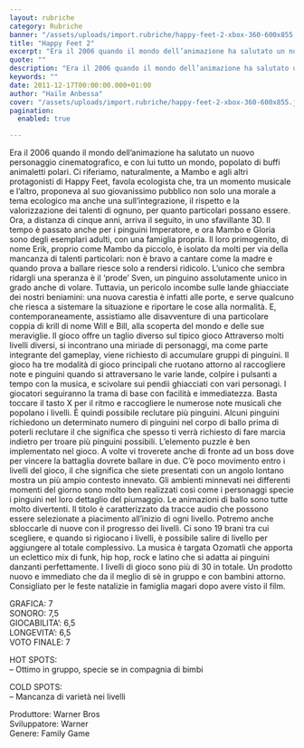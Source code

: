 ```yaml
---
layout: rubriche
category: Rubriche
banner: "/assets/uploads/import.rubriche/happy-feet-2-xbox-360-600x855.jpg"
title: "Happy Feet 2"
excerpt: "Era il 2006 quando il mondo dell’animazione ha salutato un nuovo personaggio cinematografico, e con lui tutto un mondo, popolato di buffi animaletti polari. Ci riferiamo, naturalmente, a Mambo e agli altri protagonisti di Happy Feet, favola ecologista che, tra un momento musicale e l’altro, proponeva al suo giovanissimo pubblico non solo una morale a [&hellip"
quote: ""
description: "Era il 2006 quando il mondo dell’animazione ha salutato un nuovo personaggio cinematografico, e con lui tutto un mondo, popolato di buffi animaletti polari. Ci riferiamo, naturalmente, a Mambo e agli altri protagonisti di Happy Feet, favola ecologista che, tra un momento musicale e l’altro, proponeva al suo giovanissimo pubblico non solo una morale a [&hellip"
keywords: ""
date: 2011-12-17T00:00:00.000+01:00
author: "Haile Anbessa"
cover: "/assets/uploads/import.rubriche/happy-feet-2-xbox-360-600x855.jpg"
pagination:
  enabled: true

---
```


Era il 2006 quando il mondo dell’animazione ha salutato un nuovo personaggio cinematografico, e con lui tutto un mondo, popolato di buffi animaletti polari. Ci riferiamo, naturalmente, a Mambo e agli altri protagonisti di Happy Feet, favola ecologista che, tra un momento musicale e l’altro, proponeva al suo giovanissimo pubblico non solo una morale a tema ecologico ma anche una sull’integrazione, il rispetto e la valorizzazione dei talenti di ognuno, per quanto particolari possano essere. Ora, a distanza di cinque anni, arriva il seguito, in uno sfavillante 3D. Il tempo è passato anche per i pinguini Imperatore, e ora Mambo e Gloria sono degli esemplari adulti, con una famiglia propria. Il loro primogenito, di nome Erik, proprio come Mambo da piccolo, è isolato da molti per via della mancanza di talenti particolari: non è bravo a cantare come la madre e quando prova a ballare riesce solo a rendersi ridicolo. L’unico che sembra ridargli una speranza è il ‘prode’ Sven, un pinguino assolutamente unico in grado anche di volare. Tuttavia, un pericolo incombe sulle lande ghiacciate dei nostri beniamini: una nuova carestia è infatti alle porte, e serve qualcuno che riesca a sistemare la situazione e riportare le cose alla normalità. E, contemporaneamente, assistiamo alle disavventure di una particolare coppia di krill di nome Will e Bill, alla scoperta del mondo e delle sue meraviglie. Il gioco offre un taglio diverso sul tipico gioco Attraverso molti livelli diversi, si incontrano una miriade di personaggi, ma come parte integrante del gameplay, viene richiesto di accumulare gruppi di pinguini. Il gioco ha tre modalità di gioco principali che ruotano attorno al raccogliere note e pinguini quando si attraversano le varie lande, colpire i pulsanti a tempo con la musica, e scivolare sui pendii ghiacciati con vari personagi. I giocatori seguiranno la trama di base con facilità e immediatezza. Basta toccare il tasto X per il ritmo e raccogliere le numerose note musicali che popolano i livelli. È quindi possibile reclutare più pinguini. Alcuni pinguini richiedono un determinato numero di pinguini nel corpo di ballo prima di poterli reclutare il che significa che spesso ti verrà richiesto di fare marcia indietro per troare più pinguini possibili. L’elemento puzzle è ben implementato nel gioco. A volte vi troverete anche di fronte ad un boss dove per vincere la battaglia dovrete ballare in due. C’è poco movimento entro i livelli del gioco, il che significa che siete presentati con un angolo lontano mostra un più ampio contesto innevato. Gli ambienti minnevati nei differenti momenti del giorno sono molto ben realizzati così come i personaggi specie i pinguini nel loro dettaglio del piumaggio. Le animazioni di ballo sono tutte molto divertenti. Il titolo è caratterizzato da tracce audio che possono essere selezionate a piacimento all’inizio di ogni livello. Potremo anche sbloccarle di nuove con il progresso dei livelli. Ci sono 19 brani tra cui scegliere, e quando si rigiocano i livelli, è possibile salire di livello per aggiungere al totale complessivo. La musica è targata Ozomatli che apporta un eclettico mix di funk, hip hop, rock e latino che si adatta ai pinguini danzanti perfettamente. I livelli di gioco sono più di 30 in totale. Un prodotto nuovo e immediato che da il meglio di sè in gruppo e con bambini attorno. Consigliato per le feste natalizie in famiglia magari dopo avere visto il film.

GRAFICA: 7  
SONORO: 7,5  
GIOCABILITA’: 6,5  
LONGEVITA’: 6,5  
VOTO FINALE: 7

HOT SPOTS:  
– Ottimo in gruppo, specie se in compagnia di bimbi

COLD SPOTS:  
– Mancanza di varietà nei livelli

Produttore: Warner Bros  
Sviluppatore: Warner  
Genere: Family Game